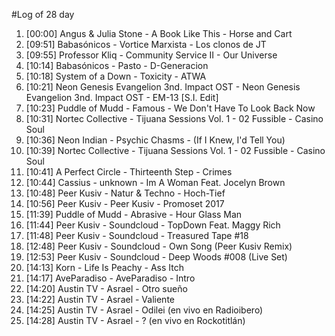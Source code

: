 #Log of 28 day

1. [00:00] Angus & Julia Stone - A Book Like This - Horse and Cart
1. [09:51] Babasónicos - Vortice Marxista - Los clonos de JT
1. [09:55] Professor Kliq - Community Service II - Our Universe
1. [10:14] Babasónicos - Pasto - D-Generacion
1. [10:18] System of a Down - Toxicity - ATWA
1. [10:21] Neon Genesis Evangelion 3nd. Impact OST - Neon Genesis Evangelion 3nd. Impact OST - EM-13 [S.I. Edit]
1. [10:23] Puddle of Mudd - Famous - We Don't Have To Look Back Now
1. [10:31] Nortec Collective - Tijuana Sessions Vol. 1 - 02 Fussible - Casino Soul
1. [10:36] Neon Indian - Psychic Chasms - (If I Knew, I'd Tell You)
1. [10:39] Nortec Collective - Tijuana Sessions Vol. 1 - 02 Fussible - Casino Soul
1. [10:41] A Perfect Circle - Thirteenth Step - Crimes
1. [10:44] Cassius - unknown - Im A Woman Feat. Jocelyn Brown
1. [10:48] Peer Kusiv - Natur & Techno - Hoch-Tief
1. [10:56] Peer Kusiv - Peer Kusiv - Promoset 2017
1. [11:39] Puddle of Mudd - Abrasive - Hour Glass Man
1. [11:44] Peer Kusiv - Soundcloud - TopDown Feat. Maggy Rich
1. [11:48] Peer Kusiv - Soundcloud - Treasured Tape #18
1. [12:48] Peer Kusiv - Soundcloud - Own Song (Peer Kusiv Remix)
1. [12:53] Peer Kusiv - Soundcloud - Deep Woods #008 (Live Set)
1. [14:13] Korn - Life Is Peachy - Ass Itch
1. [14:17] AveParadiso - AveParadiso - Intro
1. [14:20] Austin TV - Asrael - Otro sueño
1. [14:22] Austin TV - Asrael - Valiente
1. [14:25] Austin TV - Asrael - Odilei (en vivo en Radioibero)
1. [14:28] Austin TV - Asrael - ? (en vivo en Rockotitlán)
